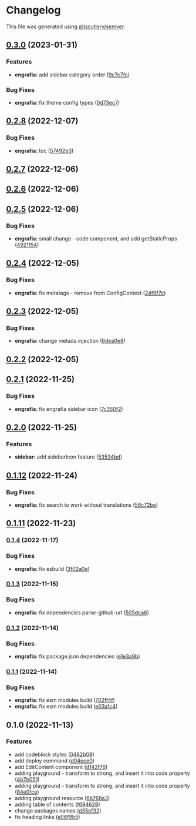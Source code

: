# Changelog

This file was generated using [@jscutlery/semver](https://github.com/jscutlery/semver).

## [0.3.0](https://github.com/jucian0/engrafia/compare/@engrafia/engrafia@0.2.8...@engrafia/engrafia@0.3.0) (2023-01-31)


### Features

* **engrafia:** add sidebar category order ([9c7c7fc](https://github.com/jucian0/engrafia/commit/9c7c7fc74b81e46ce842612500e456ef76865d2c))


### Bug Fixes

* **engrafia:** fix theme config types ([0d73ec7](https://github.com/jucian0/engrafia/commit/0d73ec7968ce14d69baab6df5ad68b1d98c07e5d))

## [0.2.8](https://github.com/Jucian0/engrafia/compare/@engrafia/engrafia@0.2.7...@engrafia/engrafia@0.2.8) (2022-12-07)


### Bug Fixes

* **engrafia:** toc ([57492b3](https://github.com/Jucian0/engrafia/commit/57492b3539c2ffb4143023d47f5300e4fee87e48))

## [0.2.7](https://github.com/Jucian0/engrafia/compare/@engrafia/engrafia@0.2.6...@engrafia/engrafia@0.2.7) (2022-12-06)

## [0.2.6](https://github.com/Jucian0/engrafia/compare/@engrafia/engrafia@0.2.5...@engrafia/engrafia@0.2.6) (2022-12-06)

## [0.2.5](https://github.com/Jucian0/engrafia/compare/@engrafia/engrafia@0.2.4...@engrafia/engrafia@0.2.5) (2022-12-06)


### Bug Fixes

* **engrafia:** small change - code component, and add getStaticProps ([4921154](https://github.com/Jucian0/engrafia/commit/49211544d222319059ab1b8251d8a1fae4a13bfe))

## [0.2.4](https://github.com/Jucian0/engrafia/compare/@engrafia/engrafia@0.2.3...@engrafia/engrafia@0.2.4) (2022-12-05)


### Bug Fixes

* **engrafia:** fix metatags  - remove from ConfigContext ([24f9f7c](https://github.com/Jucian0/engrafia/commit/24f9f7c1c48b166c1531915d310445df92049fc3))

## [0.2.3](https://github.com/Jucian0/engrafia/compare/@engrafia/engrafia@0.2.2...@engrafia/engrafia@0.2.3) (2022-12-05)


### Bug Fixes

* **engrafia:** change metada injection ([6dea0e8](https://github.com/Jucian0/engrafia/commit/6dea0e8b182fde30d85946bdf3de6ec1cab440cb))

## [0.2.2](https://github.com/Jucian0/engrafia/compare/@engrafia/engrafia@0.2.1...@engrafia/engrafia@0.2.2) (2022-12-05)

## [0.2.1](https://github.com/Jucian0/engrafia/compare/@engrafia/engrafia@0.2.0...@engrafia/engrafia@0.2.1) (2022-11-25)


### Bug Fixes

* **engrafia:** fix engrafia sidebar icon ([7c350f2](https://github.com/Jucian0/engrafia/commit/7c350f299c8f0141065dbac110541c13a6969039))

## [0.2.0](https://github.com/Jucian0/engrafia/compare/@engrafia/engrafia@0.1.12...@engrafia/engrafia@0.2.0) (2022-11-25)


### Features

* **sidebar:** add sidebarIcon feature ([53534bd](https://github.com/Jucian0/engrafia/commit/53534bd6f09d59939d791db49c2e7e5d362f63c6))

## [0.1.12](https://github.com/Jucian0/engrafia/compare/@engrafia/engrafia@0.1.11...@engrafia/engrafia@0.1.12) (2022-11-24)


### Bug Fixes

* **engrafia:** fix search to work without translations ([56c72be](https://github.com/Jucian0/engrafia/commit/56c72bee6cb45cfb7f3fdff91483ce1da48b9183))

## [0.1.11](https://github.com/Jucian0/engrafia/compare/@engrafia/engrafia@0.1.10...@engrafia/engrafia@0.1.11) (2022-11-23)

### [0.1.4](https://github.com/Jucian0/engrafia/compare/@engrafia/engrafia@0.1.3...@engrafia/engrafia@0.1.4) (2022-11-17)


### Bug Fixes

* **engrafia:** fix esbuild ([3f02a0e](https://github.com/Jucian0/engrafia/commit/3f02a0e9e683adace9ebb5467a98dd99345023c6))

### [0.1.3](https://github.com/Jucian0/engrafia/compare/@engrafia/engrafia@0.1.2...@engrafia/engrafia@0.1.3) (2022-11-15)


### Bug Fixes

* **engrafia:** fix dependencies parse-github-url ([505dca6](https://github.com/Jucian0/engrafia/commit/505dca604d175ddbe4122e088a5d343655cf3857))

### [0.1.2](https://github.com/Jucian0/engrafia/compare/@engrafia/engrafia@0.1.1...@engrafia/engrafia@0.1.2) (2022-11-14)


### Bug Fixes

* **engrafia:** fix package.json dependencies ([e1e3a9b](https://github.com/Jucian0/engrafia/commit/e1e3a9b051d72f3af2a148661c19f0fefddd1b6d))

### [0.1.1](https://github.com/Jucian0/engrafia/compare/@engrafia/engrafia@0.1.0...@engrafia/engrafia@0.1.1) (2022-11-14)


### Bug Fixes

* **engrafia:** fix esm modules build ([702ff4f](https://github.com/Jucian0/engrafia/commit/702ff4ffe00a8a84a0d8dd3c9ed8ed5b3e95cef2))
* **engrafia:** fix esm modules build ([e03a1c4](https://github.com/Jucian0/engrafia/commit/e03a1c4c485abd3195d21fcae8593b97d86dfad1))

## 0.1.0 (2022-11-13)


### Features

* add codeblock styles ([0482b08](https://github.com/Jucian0/engrafia/commit/0482b08db5e6f6db298394b785ac9e6f9f93f09b))
* add deploy command ([d04ece0](https://github.com/Jucian0/engrafia/commit/d04ece0729a304e779ba7ad8f6fd497d09ba8505))
* add EditContent component ([d142f76](https://github.com/Jucian0/engrafia/commit/d142f765c90416c300b5a29fa97c5424e686305d))
* adding playground - transform to strong, and insert it into code property ([4b7b051](https://github.com/Jucian0/engrafia/commit/4b7b0517a595fd6f9e7142aecf3cd70d1c72f745))
* adding playground - transform to strong, and insert it into code property ([84e0fce](https://github.com/Jucian0/engrafia/commit/84e0fce4c39b4fa4699d5d462af31e5c5063c467))
* adding playground resource ([6b768a3](https://github.com/Jucian0/engrafia/commit/6b768a3db4dad5290a7a1f3f4d1ecd8e34dfc9c9))
* adding table of contents ([f694628](https://github.com/Jucian0/engrafia/commit/f694628a9fa39edd3f66c4da3c53ca291d4942b3))
* change packages names ([d35ef32](https://github.com/Jucian0/engrafia/commit/d35ef324a1a6e785c21ca96e4c2a1794bfcc67f2))
* fix heading links ([e06f9b5](https://github.com/Jucian0/engrafia/commit/e06f9b581125f546855c9bcdfe6c3c75aa9ed17d))
